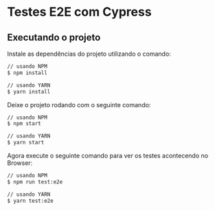 # Testes E2E com Cypress

## Executando o projeto

Instale as dependências do projeto utilizando o comando:
```bash
// usando NPM
$ npm install

// usando YARN
$ yarn install
```

Deixe o projeto rodando com o seguinte comando:
```bash
// usando NPM
$ npm start

// usando YARN
$ yarn start
```

Agora execute o seguinte comando para ver os testes acontecendo no Browser:
```bash
// usando NPM
$ npm run test:e2e

// usando YARN
$ yarn test:e2e
```
